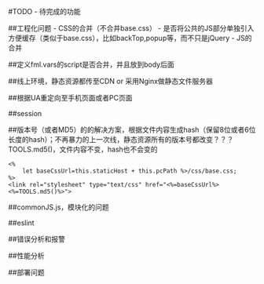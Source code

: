 #TODO
	- 待完成的功能


##工程化问题
	- CSS的合并（不合并base.css）
	- 是否将公共的JS部分单独引入方便缓存（类似于base.css），比如backTop,popup等，而不只是jQuery
	- JS的合并

##定义fml.vars的script是否合并，并且放到body后面


##线上环境，静态资源都传至CDN or 采用Nginx做静态文件服务器


##根据UA重定向至手机页面或者PC页面

##session


##版本号（或者MD5）的的解决方案，根据文件内容生成hash（保留8位或者6位长度的hash）；不再暴力的上一次线，静态资源所有的版本号都改变？？？
TOOLS.md5()，文件内容不变，hash也不会变的

```
<%
	let baseCssUrl=this.staticHost + this.pcPath %>/css/base.css;
%>
<link rel="stylesheet" type="text/css" href="<%=baseCssUrl%><%=TOOLS.md5()%>">
```


##commonJS.js，模块化的问题


##eslint


##错误分析和报警


##性能分析


##部署问题